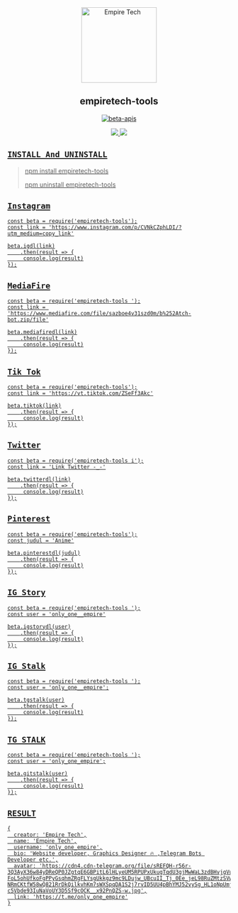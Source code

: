 <div align="center">
<img src="https://files.catbox.moe/qjfqnl.jpg" alt="Empire Tech" width="170" />

## empiretech-tools 

</div>

<p align="center">
<a href="##"><img title="beta-apis" src="https://img.shields.io/static/v1?label=package&message=empiretech-tools&color=blue"></a>
</p>
<p align="center"> 
<p align="center">
  <a href="https://instagram.com/only_one__empire"><img src="https://img.shields.io/badge/Instagram-E4405F?style=for-the-badge&logo=instagram&logoColor=white"/> 
  <a href="https://wa.me/2348078582627"><img src="https://img.shields.io/badge/WhatsApp-25D366?style=for-the-badge&logo=whatsapp&logoColor=white" /><br>
</p>

## ```INSTALL And UNINSTALL```
> npm install empiretech-tools 
>  
> npm uninstall empiretech-tools 


## ```Instagram```
``` 
const beta = require('empiretech-tools');
const link = 'https://www.instagram.com/p/CVNkCZphLDI/?utm_medium=copy_link'

beta.igdl(link)
    .then(result => {
     console.log(result)
});
```

## ```MediaFire```
``` 
const beta = require('empiretech-tools ');
const link = 'https://www.mediafire.com/file/sazboe4v31szd0m/b%252Atch-bot.zip/file'

beta.mediafiredl(link)
    .then(result => {
     console.log(result)
});
```

## ```Tik Tok```
``` 
const beta = require('empiretech-tools');
const link = 'https://vt.tiktok.com/ZSeFf3Akc'

beta.tiktok(link)
    .then(result => {
     console.log(result)
});
```

## ```Twitter```
``` 
const beta = require('empiretech-tools i');
const link = 'Link Twitter -_-'

beta.twitterdl(link)
    .then(result => {
     console.log(result)
});
```

## ```Pinterest```
``` 
const beta = require('empiretech-tools');
const judul = 'Anime'

beta.pinterestdl(judul)
    .then(result => {
     console.log(result)
});
```

## ```IG Story```
``` 
const beta = require('empiretech-tools ');
const user = 'only_one__empire'

beta.igstorydl(user)
    .then(result => {
     console.log(result)
});
```

## ```IG Stalk```
``` 
const beta = require('empiretech-tools ');
const user = 'only_one__empire';

beta.tgstalk(user)
    .then(result => {
     console.log(result)
});
```
## ```TG STALK```
```
const beta = require('empiretech-tools ');
const user = 'only_one_empire';

beta.gitstalk(user)
    .then(result => {
     console.log(result)
});
```
## ```RESULT```
```
{
  creator: 'Empire Tech',
  name: '𝖤𝗆𝗉𝗂𝗋𝖾 𝖳𝖾𝖼𝗁',
  username: 'only_one_empire',
  bio: 'Website developer, Graphics Designer 🔥 ,Telegram Bots Developer etc.',
  avatar: 'https://cdn4.cdn-telegram.org/file/sREFQH-r56r-3Q3AyX36w84yDReQP0JZgtqE6GBPitL6lHLyeUM5RPUPxUkugTqdU3gjMwWaL3zdBHvjgVuOKb-FoL5ohUfkoFgPPyGsqhmZRgFLYsgUkkgz9mc9LDujw_UBcuII_Tj_0Ee_jeL98RuZMtzSVwzv_k39M9hVnmkKnRwGnJJkvEtzug0FGaPDjf3Zb6A89cCriTznglaLYnh40wLQFn-NRmCKtfW58wQ821RrDkQilkvhKm7sWXSpqDA1S2j7rvID5UU4pBhYMJ52vySg_HL1oNpUmjHMdmnsvtW-c5Vbde93IuNaVoUY3D5Sf9cOCK__x92PnQZS-w.jpg',
  link: 'https://t.me/only_one_empire'
}
```
